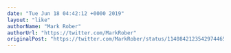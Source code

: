 ```yaml
---
date: "Tue Jun 18 04:42:12 +0000 2019"
layout: "like"
authorName: "Mark Rober"
authorUrl: "https://twitter.com/MarkRober"
originalPost: "https://twitter.com/MarkRober/status/1140842123542974465"
---
```

